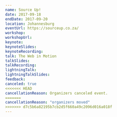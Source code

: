 ```yaml
---
name: Source Up!
date: 2017-09-18
endDate: 2017-09-20
location: Johannesburg
eventUrl: https://sourceup.co.za/
workshop:
workshopUrl:
keynote:
keynoteSlides:
keynoteRecording:
talk: The Web in Motion
talkSlides:
talkRecording:
lightningTalk:
lightningTalkSlides:
feedback:
canceled: true
<<<<<<< HEAD
cancellationReason: Organizers canceled event.
=======
cancellationReason: "organizers moved"
>>>>>>> d7c5b6a82195b7cb2d5f660a49c2096d016a018f
---
```


